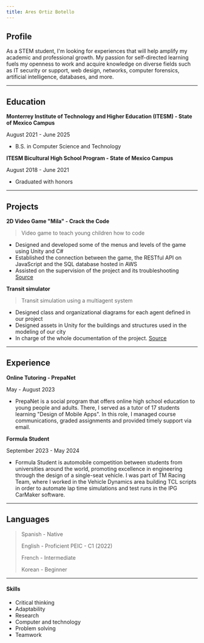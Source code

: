 ```yaml
---
title: Ares Ortiz Botello
---
```


## Profile

As a STEM student, I'm looking for experiences that will help amplify my academic and professional growth. My passion for self-directed learning fuels my openness to work and acquire knowledge on diverse fields such as IT security or support, web design, networks, computer forensics, artificial intelligence, databases, and more.

* * *

## Education
**Monterrey Institute of Technology and Higher Education (ITESM) - State of Mexico Campus**

August 2021 - June 2025
* B.S. in Computer Science and Technology

**ITESM Bicultural High School Program - State of Mexico Campus**

August 2018 - June 2021
* Graduated with honors

* * *

## Projects
**2D Video Game "Mila" - Crack the Code**
> Video game to teach young children how to code
* Designed and developed some of the menus and levels of the game using Unity and C#
* Established the connection between the game, the RESTful API on JavaScript and the SQL database hosted in AWS
* Assisted on the supervision of the project and its troubleshooting
[Source](https://github.com/aresortiz/Mila-backend.git)

**Transit simulator**
> Transit simulation using a multiagent system 
* Designed class and organizational diagrams for each agent defined in our project
* Designed assets in Unity for the buildings and structures used in the modeling of our city
* In charge of the whole documentation of the project.
[Source](https://github.com/aresortiz/trans-project.git)
* * *

## Experience
**Online Tutoring - PrepaNet**

May - August 2023
* PrepaNet is a social program that offers online high school education to young people and adults. There, I served as a tutor of 17 students learning "Design of Mobile Apps". In this role, I managed course communications, graded assignments and provided timely support via email.

**Formula Student**

September 2023 - May 2024
* Formula Student is automobile competition between students from universities around the world, promoting excellence in engineering through the design of a single-seat vehicle. I was part of TM Racing Team, where I worked in the Vehicle Dynamics area building TCL scripts in order to automate lap time simulations and test runs in the IPG CarMaker software.

* * *

## Languages

> Spanish - Native
>
> English - Proficient
> PEIC - C1 (2022)
>
> French - Intermediate
>
> Korean - Beginner

* * *

#### Skills

*   Critical thinking
*   Adaptability
*   Research
*   Computer and technology
*   Problem solving
*   Teamwork
